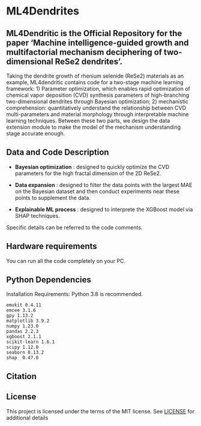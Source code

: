# ML4Dendrites
## ML4Dendritic is the Official Repository for the paper ‘Machine intelligence-guided growth and multifactorial mechanism deciphering of two-dimensional ReSe2 dendrites’.
Taking the dendrite growth of rhenium selenide (ReSe2) materials as an example, ML4dendritic contains code for a two-stage machine learning framework: 1) Parameter optimization, which enables rapid optimization of chemical vapor deposition (CVD) synthesis parameters of high-branching two-dimensional dendrites through Bayesian optimization; 2) mechanistic comprehension: quantitatively understand the relationship between CVD multi-parameters and material morphology through interpretable machine learning techniques. Between these two parts, we design the data extension module to make the model of the mechanism understanding stage accurate enough.

## Data and Code Description
- **Bayesian optimization** : designed to quickly optimize the CVD parameters for the high fractal dimension of the 2D ReSe2.
* **Data expansion**  : designed to filter the data points with the largest MAE on the Bayesian dataset and then conduct experiments near these points to supplement the data.
+ **Explainable ML process** : designed to interprete the XGBoost model via SHAP techniques.

Specific details can be referred to the code comments.

## Hardware requirements
You can run all the code completely on your PC.

## Python Dependencies

Installation Requirements:
Python 3.8 is recommended.
```
emukit 0.4.11
emcee 3.1.6
gpy 1.13.2
matplotlib 3.9.2
numpy 1.23.0
pandas 2.2.3
xgboost 2.1.1
scikit-learn 1.6.1
scipy 1.12.0
seaborn 0.13.2
shap  0.47.0

```
## Citation

## License
This project is licensed under the terms of the MIT license. See [LICENSE](https://github.com/csuhwq0421/ML4Dendritic/blob/main/LICENSE) for additional details
